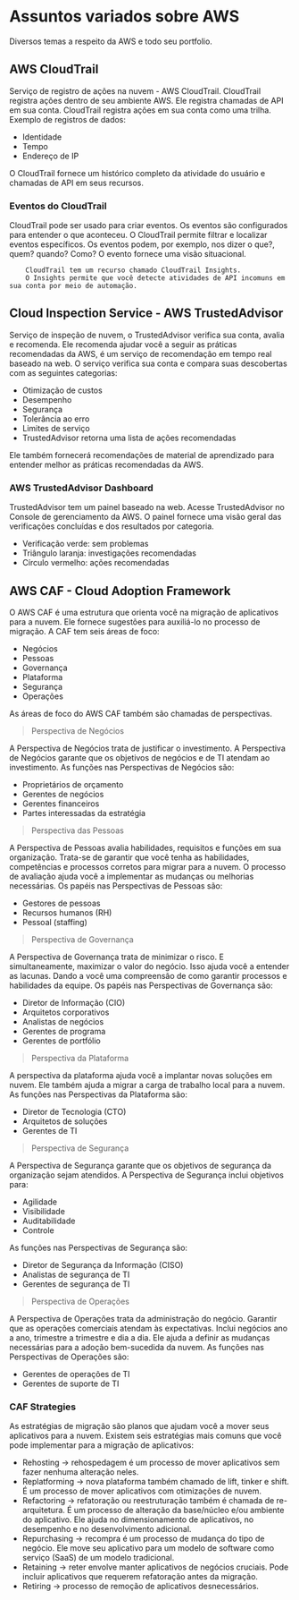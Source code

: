# Assuntos variados sobre AWS

Diversos temas a respeito da AWS e todo seu portfolio.

## AWS CloudTrail

Serviço de registro de ações na nuvem - AWS CloudTrail. CloudTrail registra ações dentro de seu ambiente AWS. Ele registra chamadas de API em sua conta. CloudTrail registra ações em sua conta como uma trilha. Exemplo de registros de dados:

- Identidade
- Tempo
- Endereço de IP

O CloudTrail fornece um histórico completo da atividade do usuário e chamadas de API em seus recursos.

### Eventos do CloudTrail

CloudTrail pode ser usado para criar eventos. Os eventos são configurados para entender o que aconteceu. O CloudTrail permite filtrar e localizar eventos específicos. Os eventos podem, por exemplo, nos dizer o que?, quem? quando? Como? O evento fornece uma visão situacional.

        CloudTrail tem um recurso chamado CloudTrail Insights.
        O Insights permite que você detecte atividades de API incomuns em sua conta por meio de automação.

## Cloud Inspection Service - AWS TrustedAdvisor

Serviço de inspeção de nuvem, o TrustedAdvisor verifica sua conta, avalia e recomenda. Ele recomenda ajudar você a seguir as práticas recomendadas da AWS, é um serviço de recomendação em tempo real baseado na web. O serviço verifica sua conta e compara suas descobertas com as seguintes categorias:

- Otimização de custos
- Desempenho
- Segurança
- Tolerância ao erro
- Limites de serviço
- TrustedAdvisor retorna uma lista de ações recomendadas

Ele também fornecerá recomendações de material de aprendizado para entender melhor as práticas recomendadas da AWS.

### AWS TrustedAdvisor Dashboard

TrustedAdvisor tem um painel baseado na web. Acesse TrustedAdvisor no Console de gerenciamento da AWS. O painel fornece uma visão geral das verificações concluídas e dos resultados por categoria.

- Verificação verde: sem problemas
- Triângulo laranja: investigações recomendadas
- Círculo vermelho: ações recomendadas

## AWS CAF - Cloud Adoption Framework

O AWS CAF é uma estrutura que orienta você na migração de aplicativos para a nuvem. Ele fornece sugestões para auxiliá-lo no processo de migração. A CAF tem seis áreas de foco:

- Negócios
- Pessoas
- Governança
- Plataforma
- Segurança
- Operações

As áreas de foco do AWS CAF também são chamadas de perspectivas.

> Perspectiva de Negócios

A Perspectiva de Negócios trata de justificar o investimento. A Perspectiva de Negócios garante que os objetivos de negócios e de TI atendam ao investimento. As funções nas Perspectivas de Negócios são:

- Proprietários de orçamento
- Gerentes de negócios
- Gerentes financeiros
- Partes interessadas da estratégia

> Perspectiva das Pessoas

A Perspectiva de Pessoas avalia habilidades, requisitos e funções em sua organização. Trata-se de garantir que você tenha as habilidades, competências e processos corretos para migrar para a nuvem. O processo de avaliação ajuda você a implementar as mudanças ou melhorias necessárias. Os papéis nas Perspectivas de Pessoas são:

- Gestores de pessoas
- Recursos humanos (RH)
- Pessoal (staffing)

> Perspectiva de Governança

A Perspectiva de Governança trata de minimizar o risco. E simultaneamente, maximizar o valor do negócio. Isso ajuda você a entender as lacunas. Dando a você uma compreensão de como garantir processos e habilidades da equipe. Os papéis nas Perspectivas de Governança são:

- Diretor de Informação (CIO)
- Arquitetos corporativos
- Analistas de negócios
- Gerentes de programa
- Gerentes de portfólio

> Perspectiva da Plataforma

A perspectiva da plataforma ajuda você a implantar novas soluções em nuvem. Ele também ajuda a migrar a carga de trabalho local para a nuvem. As funções nas Perspectivas da Plataforma são:

- Diretor de Tecnologia (CTO)
- Arquitetos de soluções
- Gerentes de TI

> Perspectiva de Segurança

A Perspectiva de Segurança garante que os objetivos de segurança da organização sejam atendidos. A Perspectiva de Segurança inclui objetivos para:

- Agilidade
- Visibilidade
- Auditabilidade
- Controle

As funções nas Perspectivas de Segurança são:

- Diretor de Segurança da Informação (CISO)
- Analistas de segurança de TI
- Gerentes de segurança de TI

> Perspectiva de Operações

A Perspectiva de Operações trata da administração do negócio. Garantir que as operações comerciais atendam às expectativas. Inclui negócios ano a ano, trimestre a trimestre e dia a dia. Ele ajuda a definir as mudanças necessárias para a adoção bem-sucedida da nuvem. As funções nas Perspectivas de Operações são:

- Gerentes de operações de TI
- Gerentes de suporte de TI

### CAF Strategies

As estratégias de migração são planos que ajudam você a mover seus aplicativos para a nuvem. Existem seis estratégias mais comuns que você pode implementar para a migração de aplicativos:

- Rehosting -> rehospedagem é um processo de mover aplicativos sem fazer nenhuma alteração neles.
- Replatforming -> nova plataforma também chamado de lift, tinker e shift. É um processo de mover aplicativos com otimizações de nuvem.
- Refactoring -> refatoração ou reestruturação também é chamada de re-arquitetura. É um processo de alteração da base/núcleo e/ou ambiente do aplicativo. Ele ajuda no dimensionamento de aplicativos, no desempenho e no desenvolvimento adicional.
- Repurchasing -> recompra é um processo de mudança do tipo de negócio. Ele move seu aplicativo para um modelo de software como serviço (SaaS) de um modelo tradicional.
- Retaining -> reter envolve manter aplicativos de negócios cruciais. Pode incluir aplicativos que requerem refatoração antes da migração.
- Retiring -> processo de remoção de aplicativos desnecessários.
